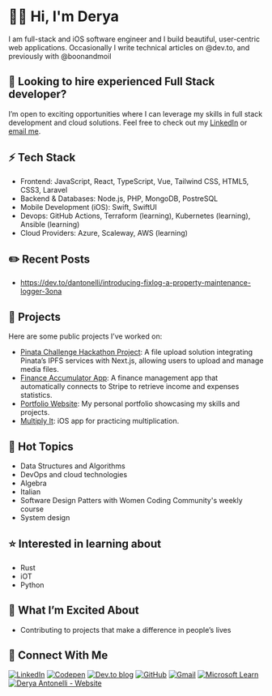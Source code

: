 # 👋🏼 Hi, I'm Derya

I am full-stack and iOS software engineer and I build beautiful, user-centric web applications. 
Occasionally I write technical articles on @dev.to, and previously with @boonandmoil

## 👀 Looking to hire experienced Full Stack developer?
I’m open to exciting opportunities where I can leverage my skills in full stack development and cloud solutions. Feel free to check out my [LinkedIn](https://www.linkedin.com/in/derya-a-antonelli) or [email me](mailto:derya.antonelli@gmail.com).

## ⚡️ Tech Stack
- Frontend: JavaScript, React, TypeScript, Vue, Tailwind CSS, HTML5, CSS3, Laravel
- Backend & Databases: Node.js, PHP, MongoDB, PostreSQL
- Mobile Development (iOS): Swift, SwiftUI
- Devops: GitHub Actions, Terraform (learning), Kubernetes (learning), Ansible (learning)
- Cloud Providers: Azure, Scaleway, AWS (learning)

## ✏️ Recent Posts
- https://dev.to/dantonelli/introducing-fixlog-a-property-maintenance-logger-3ona

## 🌟 Projects

Here are some public projects I’ve worked on:
- [Pinata Challenge Hackathon Project](https://github.com/D-Antonelli/fixlog-web): A file upload solution integrating Pinata’s IPFS services with Next.js, allowing users to upload and manage media files.
- [Finance Accumulator App](https://github.com/Codespice1/finance_accumulator_web): A finance management app that automatically connects to Stripe to retrieve income and expenses statistics. 
- [Portfolio Website](https://deryasdesktop.com/): My personal portfolio showcasing my skills and projects.
- [Multiply It](https://apps.apple.com/gb/app/multiply-it/id6444566784): iOS app for practicing multiplication.
  

## 📖 Hot Topics
- Data Structures and Algorithms
- DevOps and cloud technologies
- Algebra
- Italian
- Software Design Patters with Women Coding Community's weekly course
- System design


## ⭐️ Interested in learning about
- Rust
- iOT
- Python


## 🚀 What I’m Excited About
- Contributing to projects that make a difference in people’s lives

## 🔗 Connect With Me
[![LinkedIn](https://img.shields.io/badge/LinkedIn-%230077B5.svg?logo=linkedin&logoColor=white)](https://linkedin.com/in/https://www.linkedin.com/in/derya-a-antonelli/) [![Codepen](https://img.shields.io/badge/Codepen-000000?style=for-the-badge&logo=codepen&logoColor=white)](https://codepen.io/https://codepen.io/d-antonelli) [![Dev.to blog](https://img.shields.io/badge/dev.to-0A0A0A?style=for-the-badge&logo=dev.to&logoColor=white)](https://dev.to/dantonelli) [![GitHub](https://img.shields.io/badge/github-%23121011.svg?style=for-the-badge&logo=github&logoColor=white)](https://github.com/D-Antonelli) [![Gmail](https://img.shields.io/badge/Gmail-D14836?style=for-the-badge&logo=gmail&logoColor=white)](mailto:derya.antonelli@gmail.com) [![Microsoft Learn](https://img.shields.io/badge/Microsoft_Learn-258ffa?style=for-the-badge&logo=microsoft&logoColor=white)](https://learn.microsoft.com/en-us/users/derya-1603/achievements) [![Derya Antonelli - Website](https://img.shields.io/badge/Derya_Antonelli-FFFFFF)](https://deryasdesktop.com/)


